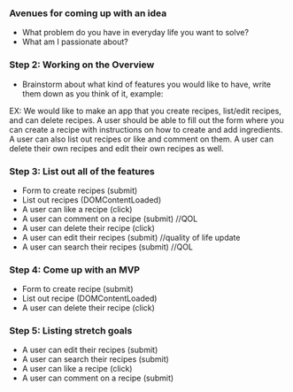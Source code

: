 ### Avenues for coming up with an idea 
  * What problem do you have in everyday life you want to solve? 
  * What am I passionate about?

### Step 2: Working on the Overview 
  * Brainstorm about what kind of features you would like to have, write them down as you think of it, example: 

  EX: We would like to make an app that you create recipes, list/edit recipes, and can delete recipes. 
  A user should be able to fill out the form where you can create a recipe with instructions on how to create and add ingredients. A user can also list out recipes or like and comment on them. A user can delete their own recipes and edit their own recipes as well. 

### Step 3: List out all of the features
  * Form to create recipes (submit)
  * List out recipes (DOMContentLoaded)
  * A user can like a recipe (click)
  * A user can comment on a recipe (submit) //QOL
  * A user can delete their recipe (click) 
  * A user can edit their recipes (submit) //quality of life update 
  * A user can search their recipes (submit) //QOL

### Step 4: Come up with an MVP
  * Form to create recipe (submit)
  * List out recipe (DOMContentLoaded)
  * A user can delete their recipe (click)

### Step 5: Listing stretch goals 
  * A user can edit their recipes (submit)
  * A user can search their recipes (submit)
  * A user can like a recipe (click)
  * A user can comment on a recipe (submit)
